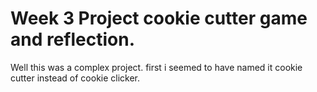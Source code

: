 # Week 3 Project cookie cutter game and reflection.

Well this was a complex project. first i seemed to have named it cookie cutter instead of cookie clicker. 
